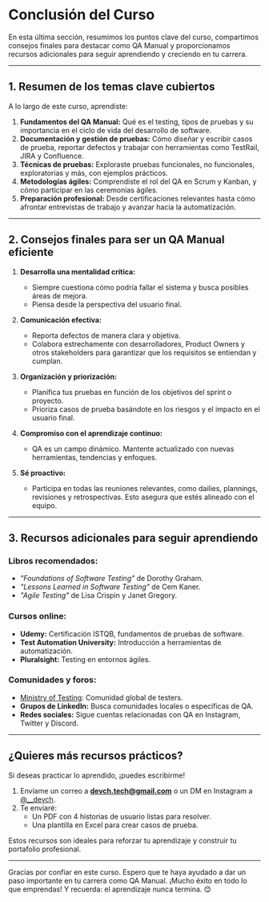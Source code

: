# Conclusión del Curso

En esta última sección, resumimos los puntos clave del curso, compartimos consejos finales para destacar como QA Manual y proporcionamos recursos adicionales para seguir aprendiendo y creciendo en tu carrera.

---

## 1. Resumen de los temas clave cubiertos

A lo largo de este curso, aprendiste:

1. **Fundamentos del QA Manual:** Qué es el testing, tipos de pruebas y su importancia en el ciclo de vida del desarrollo de software.
2. **Documentación y gestión de pruebas:** Cómo diseñar y escribir casos de prueba, reportar defectos y trabajar con herramientas como TestRail, JIRA y Confluence.
3. **Técnicas de pruebas:** Exploraste pruebas funcionales, no funcionales, exploratorias y más, con ejemplos prácticos.
4. **Metodologías ágiles:** Comprendiste el rol del QA en Scrum y Kanban, y cómo participar en las ceremonias ágiles.
5. **Preparación profesional:** Desde certificaciones relevantes hasta cómo afrontar entrevistas de trabajo y avanzar hacia la automatización.

---

## 2. Consejos finales para ser un QA Manual eficiente

1. **Desarrolla una mentalidad crítica:**
   - Siempre cuestiona cómo podría fallar el sistema y busca posibles áreas de mejora.
   - Piensa desde la perspectiva del usuario final.

2. **Comunicación efectiva:**
   - Reporta defectos de manera clara y objetiva.
   - Colabora estrechamente con desarrolladores, Product Owners y otros stakeholders para garantizar que los requisitos se entiendan y cumplan.

3. **Organización y priorización:**
   - Planifica tus pruebas en función de los objetivos del sprint o proyecto.
   - Prioriza casos de prueba basándote en los riesgos y el impacto en el usuario final.

4. **Compromiso con el aprendizaje continuo:**
   - QA es un campo dinámico. Mantente actualizado con nuevas herramientas, tendencias y enfoques.

5. **Sé proactivo:** 
   - Participa en todas las reuniones relevantes, como dailies, plannings, revisiones y retrospectivas. Esto asegura que estés alineado con el equipo.

---

## 3. Recursos adicionales para seguir aprendiendo

### **Libros recomendados:**
- *"Foundations of Software Testing"* de Dorothy Graham.
- *"Lessons Learned in Software Testing"* de Cem Kaner.
- *"Agile Testing"* de Lisa Crispin y Janet Gregory.

### **Cursos online:**
- **Udemy:** Certificación ISTQB, fundamentos de pruebas de software.
- **Test Automation University:** Introducción a herramientas de automatización.
- **Pluralsight:** Testing en entornos ágiles.

### **Comunidades y foros:**
- [Ministry of Testing](https://www.ministryoftesting.com): Comunidad global de testers.
- **Grupos de LinkedIn:** Busca comunidades locales o específicas de QA.
- **Redes sociales:** Sigue cuentas relacionadas con QA en Instagram, Twitter y Discord.

---

## **¿Quieres más recursos prácticos?**

Si deseas practicar lo aprendido, ¡puedes escribirme! 

1. Envíame un correo a **devch.tech@gmail.com** o un DM en Instagram a [@__devch](https://instagram.com/__devch).
2. Te enviaré:
   - Un PDF con 4 historias de usuario listas para resolver.
   - Una plantilla en Excel para crear casos de prueba.

Estos recursos son ideales para reforzar tu aprendizaje y construir tu portafolio profesional.

---

Gracias por confiar en este curso. Espero que te haya ayudado a dar un paso importante en tu carrera como QA Manual. ¡Mucho éxito en todo lo que emprendas! Y recuerda: el aprendizaje nunca termina. 😊
